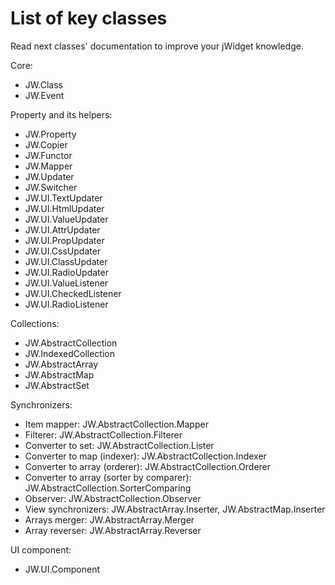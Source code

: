 ﻿# List of key classes

Read next classes' documentation to improve your jWidget knowledge.

Core:

- JW.Class
- JW.Event

Property and its helpers:

- JW.Property
- JW.Copier
- JW.Functor
- JW.Mapper
- JW.Updater
- JW.Switcher
- JW.UI.TextUpdater
- JW.UI.HtmlUpdater
- JW.UI.ValueUpdater
- JW.UI.AttrUpdater
- JW.UI.PropUpdater
- JW.UI.CssUpdater
- JW.UI.ClassUpdater
- JW.UI.RadioUpdater
- JW.UI.ValueListener
- JW.UI.CheckedListener
- JW.UI.RadioListener

Collections:

- JW.AbstractCollection
- JW.IndexedCollection
- JW.AbstractArray
- JW.AbstractMap
- JW.AbstractSet

Synchronizers:

- Item mapper: JW.AbstractCollection.Mapper
- Filterer: JW.AbstractCollection.Filterer
- Converter to set: JW.AbstractCollection.Lister
- Converter to map (indexer): JW.AbstractCollection.Indexer
- Converter to array (orderer): JW.AbstractCollection.Orderer
- Converter to array (sorter by comparer): JW.AbstractCollection.SorterComparing
- Observer: JW.AbstractCollection.Observer
- View synchronizers: JW.AbstractArray.Inserter, JW.AbstractMap.Inserter
- Arrays merger: JW.AbstractArray.Merger
- Array reverser: JW.AbstractArray.Reverser

UI component:

- JW.UI.Component
